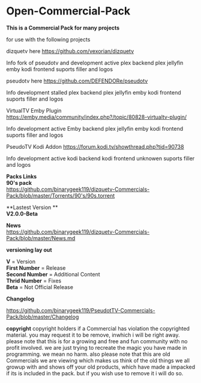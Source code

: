 
# Open-Commercial-Pack<br />
**This is a Commercial Pack for many projects**<br />

for use with the following projects

dizquetv here https://github.com/vexorian/dizquetv

Info fork of pseudotv and development active plex backend plex jellyfin emby kodi frontend suports filler and logos

pseudotv here https://github.com/DEFENDORe/pseudotv

Info development stalled plex backend plex jellyfin emby kodi frontend suports filler and logos

VirtualTV Emby Plugin https://emby.media/community/index.php?/topic/80828-virtualtv-plugin/

Info development active Emby backend plex jellyfin emby kodi frontend suports filler and logos

PseudoTV Kodi Addon https://forum.kodi.tv/showthread.php?tid=90738

Info development active kodi backend kodi frontend unknowen suports filler and logos

**Packs Links**<br />
**90's pack** <br />
https://github.com/binarygeek119/dizquetv-Commercials-Pack/blob/master/Torrents/90's/90s.torrent<br />

**Lastest Version **<br />
**V2.0.0-Beta**<br />

**News**<br />
https://github.com/binarygeek119/dizquetv-Commercials-Pack/blob/master/News.md

**versioning lay out**

**V** = Version<br />
**First Number** = Release<br />
**Second Number** = Additional Content<br />
**Thrid Number** = Fixes <br />
**Beta** = Not Official Release<br />

**Changelog**

https://github.com/binarygeek119/PseudotTV-Commercials-Pack/blob/master/Changelog


**copyright**
copyright holders if a Commercial has violation  the copyrighted material. you may request it to be remove, inwhich i will be right away. please note that this is for a growing and free and fun community with no profit involved. we are just trying to recreate the magic you have made in programming. we mean no harm. also please note that this are old Commercials we are viewing which makes us think of the old things we all growup with and shows off your old products, which have made a impacked if its is included in the pack. but if you wish use to remove it i will do so. 


